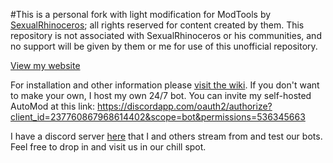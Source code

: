 #This is a personal fork with light modification for ModTools by [SexualRhinoceros](https://github.com/sexualrhinoceros); all rights reserved for content created by them. This repository is not associated with SexualRhinoceros or his communities, and no support will be given by them or me for use of this unofficial repository.

[View my website](http://bennystudios.com)


For installation and other information please [visit the wiki](https://github.com/MattBSG/ModTools/wiki). 
If you don't want to make your own, I host my own 24/7 bot. You can invite my self-hosted AutoMod at this link: https://discordapp.com/oauth2/authorize?client_id=237760867968614402&scope=bot&permissions=536345663


I have a discord server [here](https://discord.gg/5ABH7p5) that I and others stream from and test our bots. Feel free to drop in and visit us in our chill spot.

